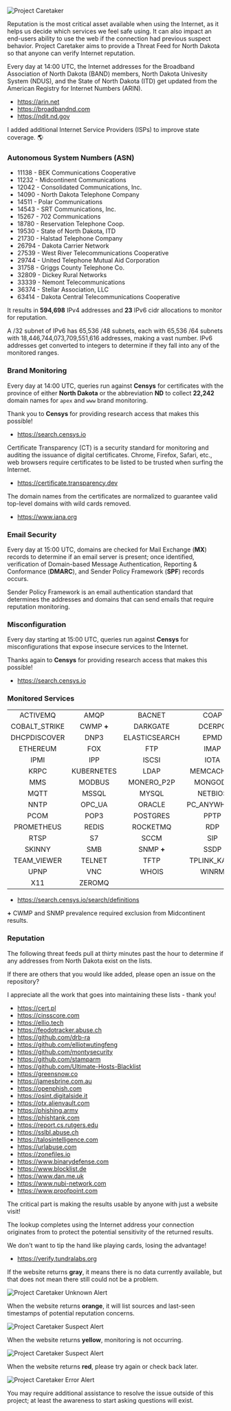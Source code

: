 ![Project Caretaker](images/caretaker.png)

Reputation is the most critical asset available when using the Internet, as it helps us decide which services we feel safe using. It can also impact an end-users ability to use the web if the connection had previous suspect behavior. Project Caretaker aims to provide a Threat Feed for North Dakota so that anyone can verify Internet reputation.

Every day at 14:00 UTC, the Internet addresses for the Broadband Association of North Dakota (BAND) members, North Dakota Univesity System (NDUS), and the State of North Dakota (ITD) get updated from the American Registry for Internet Numbers (ARIN).

- https://arin.net
- https://broadbandnd.com
- https://ndit.nd.gov

I added additional Internet Service Providers (ISPs) to improve state coverage. :earth_americas:

### Autonomous System Numbers (ASN)

- 11138 - BEK Communications Cooperative
- 11232 - Midcontinent Communications
- 12042 - Consolidated Communications, Inc.
- 14090 - North Dakota Telephone Company
- 14511 - Polar Communications
- 14543 - SRT Communications, Inc.
- 15267 - 702 Communications
- 18780 - Reservation Telephone Coop.
- 19530 - State of North Dakota, ITD
- 21730 - Halstad Telephone Company
- 26794 - Dakota Carrier Network
- 27539 - West River Telecommunications Cooperative
- 29744 - United Telephone Mutual Aid Corporation
- 31758 - Griggs County Telephone Co.
- 32809 - Dickey Rural Networks
- 33339 - Nemont Telecommunications
- 36374 - Stellar Association, LLC
- 63414 - Dakota Central Telecommunications Cooperative

It results in **594,698** IPv4 addresses and **23** IPv6 cidr allocations to monitor for reputation. 

A /32 subnet of IPv6 has 65,536 /48 subnets, each with 65,536 /64 subnets with 18,446,744,073,709,551,616 addresses, making a vast number. IPv6 addresses get converted to integers to determine if they fall into any of the monitored ranges.

### Brand Monitoring

Every day at 14:00 UTC, queries run against **Censys** for certificates with the province of either **North Dakota** or the abbreviation **ND** to collect **22,242** domain names for ```apex``` and ```www``` brand monitoring.

Thank you to **Censys** for providing research access that makes this possible!

- https://search.censys.io

Certificate Transparency (CT) is a security standard for monitoring and auditing the issuance of digital certificates. Chrome, Firefox, Safari, etc., web browsers require certificates to be listed to be trusted when surfing the Internet.

- https://certificate.transparency.dev

The domain names from the certificates are normalized to guarantee valid top-level domains with wild cards removed.

- https://www.iana.org

### Email Security

Every day at 15:00 UTC, domains are checked for Mail Exchange (**MX**) records to determine if an email server is present; once identified, verification of Domain-based Message Authentication, Reporting & Conformance (**DMARC**), and Sender Policy Framework (**SPF**) records occurs.

Sender Policy Framework is an email authentication standard that determines the addresses and domains that can send emails that require reputation monitoring.

### Misconfiguration

Every day starting at 15:00 UTC, queries run against **Censys** for misconfigurations that expose insecure services to the Internet. 

Thanks again to **Censys** for providing research access that makes this possible!

- https://search.censys.io

### Monitored Services

|     |     |     |     |
|:---:|:---:|:---:|:---:|
| ACTIVEMQ | AMQP | BACNET |COAP |
| COBALT_STRIKE | CWMP **+** | DARKGATE | DCERPC |
| DHCPDISCOVER | DNP3 | ELASTICSEARCH | EPMD |
| ETHEREUM | FOX | FTP | IMAP |
| IPMI | IPP | ISCSI | IOTA |
| KRPC | KUBERNETES | LDAP | MEMCACHED |
| MMS | MODBUS | MONERO_P2P | MONGODB | 
| MQTT | MSSQL | MYSQL | NETBIOS | 
| NNTP |  OPC_UA | ORACLE | PC_ANYWHERE |
| PCOM | POP3 | POSTGRES | PPTP |
|  PROMETHEUS | REDIS | ROCKETMQ | RDP |
| RTSP | S7 | SCCM | SIP |
| SKINNY | SMB | SNMP **+** | SSDP |
| TEAM_VIEWER | TELNET | TFTP | TPLINK_KASA |
| UPNP | VNC | WHOIS | WINRM |
| X11 | ZEROMQ |

- https://search.censys.io/search/definitions

**+** CWMP and SNMP prevalence required exclusion from Midcontinent results.

### Reputation

The following threat feeds pull at thirty minutes past the hour to determine if any addresses from North Dakota exist on the lists. 

If there are others that you would like added, please open an issue on the repository?

I appreciate all the work that goes into maintaining these lists - thank you!

- https://cert.pl
- https://cinsscore.com
- https://ellio.tech
- https://feodotracker.abuse.ch
- https://github.com/drb-ra
- https://github.com/elliotwutingfeng
- https://github.com/montysecurity
- https://github.com/stamparm
- https://github.com/Ultimate-Hosts-Blacklist
- https://greensnow.co
- https://jamesbrine.com.au
- https://openphish.com
- https://osint.digitalside.it
- https://otx.alienvault.com
- https://phishing.army
- https://phishtank.com
- https://report.cs.rutgers.edu
- https://sslbl.abuse.ch
- https://talosintelligence.com
- https://urlabuse.com
- https://zonefiles.io
- https://www.binarydefense.com
- https://www.blocklist.de
- https://www.dan.me.uk
- https://www.nubi-network.com
- https://www.proofpoint.com

The critical part is making the results usable by anyone with just a website visit!

The lookup completes using the Internet address your connection originates from to protect the potential sensitivity of the returned results.

We don't want to tip the hand like playing cards, losing the advantage!

- https://verify.tundralabs.org

If the website returns **gray**, it means there is no data currently available, but that does not mean there still could not be a problem. 

![Project Caretaker Unknown Alert](images/unknown.png)

When the website returns **orange**, it will list sources and last-seen timestamps of potential reputation concerns.

![Project Caretaker Suspect Alert](images/suspect.png)

When the website returns **yellow**, monitoring is not occurring.

![Project Caretaker Suspect Alert](images/monitor.png)

When the website returns **red**, please try again or check back later.

![Project Caretaker Error Alert](images/error.png)

You may require additional assistance to resolve the issue outside of this project; at least the awareness to start asking questions will exist.
